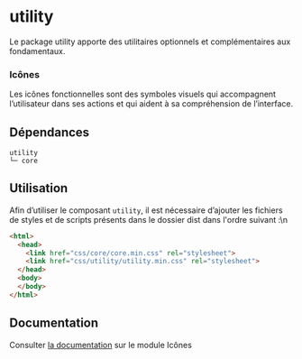 # utility

Le package utility apporte des utilitaires optionnels et complémentaires aux fondamentaux.

### Icônes

Les icônes fonctionnelles sont des symboles visuels qui accompagnent l’utilisateur dans ses actions et qui aident à sa compréhension de l’interface.


## Dépendances
```shell
utility
└─ core
```

## Utilisation
Afin d’utiliser le composant `utility`, il est nécessaire d’ajouter les fichiers de styles et de scripts présents dans le dossier dist dans l'ordre suivant :\n
```html
<html>
  <head>
    <link href="css/core/core.min.css" rel="stylesheet">
    <link href="css/utility/utility.min.css" rel="stylesheet">
  </head>
  <body>
  </body>
</html>
```

## Documentation

Consulter [la documentation](https://gouvfr.atlassian.net/wiki/spaces/DB/pages/222331396/Ic+nes+-+Icons) sur le module Icônes
